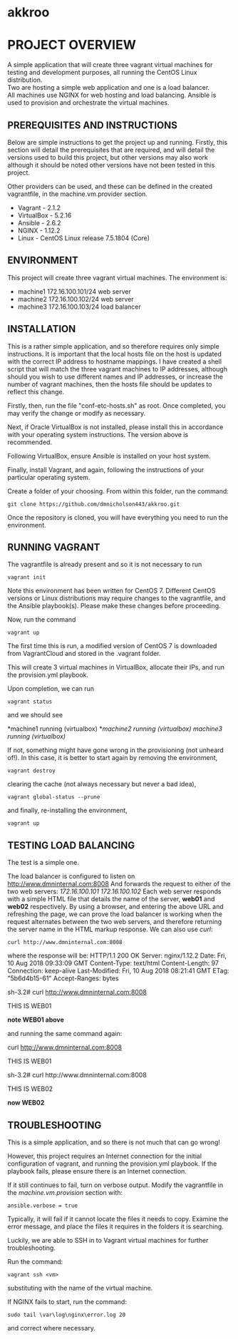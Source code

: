 # akkroo

# PROJECT OVERVIEW

A simple application that will create three vagrant virtual machines for
testing and development purposes, all running the CentOS Linux distribution.  
Two are hosting a simple web application and one is a load balancer.  
All machines use NGINX for web hosting and load balancing.  Ansible is used to
provision and orchestrate the virtual machines.

## PREREQUISITES AND INSTRUCTIONS

Below are simple instructions to get the project up and running.  Firstly, this
section will detail the prerequisites that are required, and will detail the
versions used to build this project, but other versions may also work although
it should be noted other versions have not been tested in this project.

Other providers can be used, and these can be defined in the created vagrantfile,
in the machine.vm.provider section.

- Vagrant - 2.1.2
- VirtualBox - 5.2.16
- Ansible - 2.6.2
- NGINX - 1.12.2
- Linux - CentOS Linux release 7.5.1804 (Core)

## ENVIRONMENT

This project will create three vagrant virtual machines.  The environment is:

- machine1    172.16.100.101/24   web server
- machine2    172.16.100.102/24   web server
- machine3    172.16.100.103/24   load balancer

## INSTALLATION

This is a rather simple application, and so therefore requires only simple
instructions.  It is important that the local hosts file on the host is
updated with the correct IP address to hostname mappings.  I have created a
shell script that will match the three vagrant machines to IP addresses, although
should you wish to use different names and IP addresses, or increase the number
of vagrant machines, then the hosts file should be updates to reflect this
change.

Firstly, then, run the file "conf-etc-hosts.sh" as root.  Once completed,
you may verify the change or modify as necessary.

Next, if Oracle VirtualBox is not installed, please install this in accordance
with your operating system instructions.  The version above is recommended.

Following VirtualBox, ensure Ansible is installed on your host system.

Finally, install Vagrant, and again, following the instructions of your particular
operating system.

Create a folder of your choosing.  From within this folder, run the command:

```
git clone https://github.com/dmnicholson443/akkroo.git
```
Once the repository is cloned, you will have everything you need to run the
environment.

## RUNNING VAGRANT

The vagrantfile is already present and so it is not necessary to run
```
vagrant init
```
Note this environment has been written for CentOS 7.  Different CentOS versions
or Linux distributions may require changes to the vagrantfile, and the
Ansible playbook(s).  Please make these changes before proceeding.

Now, run the command
```
vagrant up
```
The first time this is run, a modified version of CentOS 7 is downloaded
from VagrantCloud and stored in the .vagrant folder.

This will create 3 virtual machines in VirtualBox, allocate their IPs, and
run the provision.yml playbook.

Upon completion, we can run
```
vagrant status
```
and we should see

*machine1	  running (virtualbox)
**machine2	running (virtualbox)
machine3  	running (virtualbox)*

If not, something might have gone wrong in the provisioning (not unheard of!).
In this case, it is better to start again by removing the environment,
```
vagrant destroy
```
clearing the cache (not always necessary but never a bad idea),
```
vagrant global-status --prune
```
and finally, re-installing the environment,
```
vagrant up
```

## TESTING LOAD BALANCING

The test is a simple one.

The load balancer is configured to listen on
http://www.dmninternal.com:8008
And forwards the request to either of the two web servers:
*172.16.100.101
172.16.100.102*
Each web server responds with a simple HTML file that details the name of
the server, **web01** and **web02** respectively.  By using a browser, and entering
the above URL and refreshing the page, we can prove the load balancer is working
when the request alternates between the two web servers, and therefore returning
the server name in the HTML markup response.  We can also use *curl*:
```
curl http://www.dmninternal.com:8008
```
where the response will be:
HTTP/1.1 200 OK
Server: nginx/1.12.2
Date: Fri, 10 Aug 2018 09:33:09 GMT
Content-Type: text/html
Content-Length: 97
Connection: keep-alive
Last-Modified: Fri, 10 Aug 2018 08:21:41 GMT
ETag: "5b6d4b15-61"
Accept-Ranges: bytes

sh-3.2# curl http://www.dmninternal.com:8008
<html>
  <head>
    <title>WEB01</title>
  </head>
<body>
  <p>THIS IS WEB01</p>
</body>
</html>

**note WEB01 above**

and running the same command again:

curl http://www.dmninternal.com:8008
<html>
  <head>
    <title>WEB01</title>
  </head>
<body>
  <p>THIS IS WEB01</p>
</body>
</html>
sh-3.2# curl http://www.dmninternal.com:8008
<html>
  <head>
    <title>WEB02</title>
  </head>
<body>
  <p>THIS IS WEB02</p>
</body>
</html>

**now WEB02**

## TROUBLESHOOTING

This is a simple application, and so there is not much that can go wrong!

However, this project requires an Internet connection for the initial
configuration of vagrant, and running the provision.yml playbook.  If the
playbook fails, please ensure there is an Internet connection.

If it still continues to fail, turn on verbose output.  Modify the vagrantfile
in the *machine.vm.provision* section with:
```
ansible.verbose = true
```
Typically, it will fail if it cannot locate the files it needs to copy.
Examine the error message, and place the files it requires in the folders
it is searching.

Luckily, we are able to SSH in to Vagrant virtual machines for further troubleshooting.

Run the command:
```
vagrant ssh <vm>
```
substituting <vm> with the name of the virtual machine.

If NGINX fails to start, run the command:
```
sudo tail \var\log\nginx\error.log 20
```
and correct where necessary.
